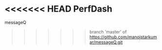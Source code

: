 <<<<<<< HEAD
PerfDash
=======
messageQ
>>>>>>> branch 'master' of https://github.com/manojstarkumar/messageQ.git
